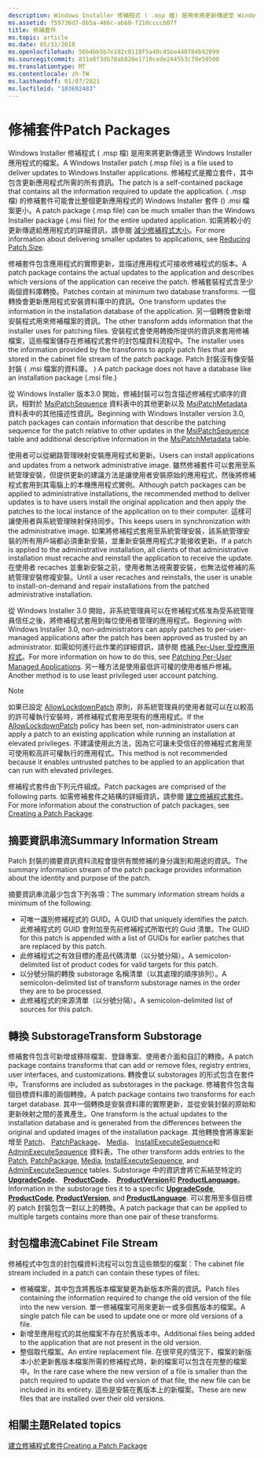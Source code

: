 ```yaml
---
description: Windows Installer 修補程式 ( .msp 檔) 是用來將更新傳遞至 Windows Installer 應用程式的檔案。
ms.assetid: f59736d7-0b5a-466c-ab60-f210ccccb07f
title: 修補套件
ms.topic: article
ms.date: 05/31/2018
ms.openlocfilehash: 56b4bb5b7e182c8118f5a40c45be440784b92099
ms.sourcegitcommit: 831e8f3db78ab820e1710cede244553c70e50500
ms.translationtype: MT
ms.contentlocale: zh-TW
ms.lasthandoff: 01/07/2021
ms.locfileid: "103692483"
---
```

# <a name="patch-packages"></a><span data-ttu-id="34cc6-103">修補套件</span><span class="sxs-lookup"><span data-stu-id="34cc6-103">Patch Packages</span></span>

<span data-ttu-id="34cc6-104">Windows Installer 修補程式 ( .msp 檔) 是用來將更新傳遞至 Windows Installer 應用程式的檔案。</span><span class="sxs-lookup"><span data-stu-id="34cc6-104">A Windows Installer patch (.msp file) is a file used to deliver updates to Windows Installer applications.</span></span> <span data-ttu-id="34cc6-105">修補程式是獨立套件，其中包含更新應用程式所需的所有資訊。</span><span class="sxs-lookup"><span data-stu-id="34cc6-105">The patch is a self-contained package that contains all the information required to update the application.</span></span> <span data-ttu-id="34cc6-106"> ( .msp 檔) 的修補套件可能會比整個更新應用程式的 Windows Installer 套件 () .msi 檔案更小。</span><span class="sxs-lookup"><span data-stu-id="34cc6-106">A patch package (.msp file) can be much smaller than the Windows Installer package (.msi file) for the entire updated application.</span></span> <span data-ttu-id="34cc6-107">如需將較小的更新傳遞給應用程式的詳細資訊，請參閱 [減少修補程式大小](reducing-patch-size.md)。</span><span class="sxs-lookup"><span data-stu-id="34cc6-107">For more information about delivering smaller updates to applications, see [Reducing Patch Size](reducing-patch-size.md).</span></span>

<span data-ttu-id="34cc6-108">修補套件包含應用程式的實際更新，並描述應用程式可接收修補程式的版本。</span><span class="sxs-lookup"><span data-stu-id="34cc6-108">A patch package contains the actual updates to the application and describes which versions of the application can receive the patch.</span></span> <span data-ttu-id="34cc6-109">修補套裝程式含至少兩個資料庫轉換。</span><span class="sxs-lookup"><span data-stu-id="34cc6-109">Patches contain at minimum two database transforms.</span></span> <span data-ttu-id="34cc6-110">一個轉換會更新應用程式安裝資料庫中的資訊。</span><span class="sxs-lookup"><span data-stu-id="34cc6-110">One transform updates the information in the installation database of the application.</span></span> <span data-ttu-id="34cc6-111">另一個轉換會新增安裝程式用來修補檔案的資訊。</span><span class="sxs-lookup"><span data-stu-id="34cc6-111">The other transform adds information that the installer uses for patching files.</span></span> <span data-ttu-id="34cc6-112">安裝程式會使用轉換所提供的資訊來套用修補檔案，這些檔案儲存在修補程式套件的封包檔資料流程中。</span><span class="sxs-lookup"><span data-stu-id="34cc6-112">The installer uses the information provided by the transforms to apply patch files that are stored in the cabinet file stream of the patch package.</span></span> <span data-ttu-id="34cc6-113">Patch 封裝沒有像安裝封裝 ( .msi 檔案的資料庫。 ) </span><span class="sxs-lookup"><span data-stu-id="34cc6-113">A patch package does not have a database like an installation package (.msi file.)</span></span>

<span data-ttu-id="34cc6-114">從 Windows Installer 版本3.0 開始，修補封裝可以包含描述修補程式順序的資訊，相對於 [MsiPatchSequence](msipatchsequence-table.md) 資料表中的其他更新以及 [MsiPatchMetadata](msipatchmetadata-table.md) 資料表中的其他描述性資訊。</span><span class="sxs-lookup"><span data-stu-id="34cc6-114">Beginning with Windows Installer version 3.0, patch packages can contain information that describe the patching sequence for the patch relative to other updates in the [MsiPatchSequence](msipatchsequence-table.md) table and additional descriptive information in the [MsiPatchMetadata](msipatchmetadata-table.md) table.</span></span>

<span data-ttu-id="34cc6-115">使用者可以從網路管理映射安裝應用程式和更新。</span><span class="sxs-lookup"><span data-stu-id="34cc6-115">Users can install applications and updates from a network administrative image.</span></span> <span data-ttu-id="34cc6-116">雖然修補套件可以套用至系統管理安裝，但提供更新的建議方法是讓使用者安裝原始的應用程式，然後將修補程式套用到其電腦上的本機應用程式實例。</span><span class="sxs-lookup"><span data-stu-id="34cc6-116">Although patch packages can be applied to administrative installations, the recommended method to deliver updates is to have users install the original application and then apply the patches to the local instance of the application on to their computer.</span></span> <span data-ttu-id="34cc6-117">這樣可讓使用者與系統管理映射保持同步。</span><span class="sxs-lookup"><span data-stu-id="34cc6-117">This keeps users in synchronization with the administrative image.</span></span> <span data-ttu-id="34cc6-118">如果將修補程式套用至系統管理安裝，該系統管理安裝的所有用戶端都必須重新安裝，並重新安裝應用程式才能接收更新。</span><span class="sxs-lookup"><span data-stu-id="34cc6-118">If a patch is applied to the administrative installation, all clients of that administrative installation must recache and reinstall the application to receive the update.</span></span> <span data-ttu-id="34cc6-119">在使用者 recaches 並重新安裝之前，使用者無法視需要安裝，也無法從修補的系統管理安裝修複安裝。</span><span class="sxs-lookup"><span data-stu-id="34cc6-119">Until a user recaches and reinstalls, the user is unable to install-on-demand and repair installations from the patched administrative installation.</span></span>

<span data-ttu-id="34cc6-120">從 Windows Installer 3.0 開始，非系統管理員可以在修補程式核准為受系統管理員信任之後，將修補程式套用到每位使用者管理的應用程式。</span><span class="sxs-lookup"><span data-stu-id="34cc6-120">Beginning with Windows Installer 3.0, non-administrators can apply patches to per-user-managed applications after the patch has been approved as trusted by an administrator.</span></span> <span data-ttu-id="34cc6-121">如需如何進行此作業的詳細資訊，請參閱 [修補 Per-User 受控應用程式](patching-per-user-managed-applications.md)。</span><span class="sxs-lookup"><span data-stu-id="34cc6-121">For more information on how to do this, see [Patching Per-User Managed Applications](patching-per-user-managed-applications.md).</span></span> <span data-ttu-id="34cc6-122">另一種方法是使用最低許可權的使用者帳戶修補。</span><span class="sxs-lookup"><span data-stu-id="34cc6-122">Another method is to use least privileged user account patching.</span></span>

> [!Note]  
> <span data-ttu-id="34cc6-123">如果已設定 [AllowLockdownPatch](allowlockdownpatch.md) 原則，非系統管理員的使用者就可以在以較高的許可權執行安裝時，將修補程式套用至現有的應用程式。</span><span class="sxs-lookup"><span data-stu-id="34cc6-123">If the [AllowLockdownPatch](allowlockdownpatch.md) policy has been set, non-administrator users can apply a patch to an existing application while running an installation at elevated privileges.</span></span> <span data-ttu-id="34cc6-124">不建議使用此方法，因為它可讓未受信任的修補程式套用至可使用較高許可權執行的應用程式。</span><span class="sxs-lookup"><span data-stu-id="34cc6-124">This method is not recommended because it enables untrusted patches to be applied to an application that can run with elevated privileges.</span></span>

 

<span data-ttu-id="34cc6-125">修補程式套件由下列元件組成。</span><span class="sxs-lookup"><span data-stu-id="34cc6-125">Patch packages are comprised of the following parts.</span></span> <span data-ttu-id="34cc6-126">如需修補套件之結構的詳細資訊，請參閱 [建立修補程式套件](creating-a-patch-package.md)。</span><span class="sxs-lookup"><span data-stu-id="34cc6-126">For more information about the construction of patch packages, see [Creating a Patch Package](creating-a-patch-package.md).</span></span>

## <a name="summary-information-stream"></a><span data-ttu-id="34cc6-127">摘要資訊串流</span><span class="sxs-lookup"><span data-stu-id="34cc6-127">Summary Information Stream</span></span>

<span data-ttu-id="34cc6-128">Patch 封裝的摘要資訊資料流程會提供有關修補的身分識別和用途的資訊。</span><span class="sxs-lookup"><span data-stu-id="34cc6-128">The summary information stream of the patch package provides information about the identity and purpose of the patch.</span></span>

<span data-ttu-id="34cc6-129">摘要資訊串流最少包含下列各項：</span><span class="sxs-lookup"><span data-stu-id="34cc6-129">The summary information stream holds a minimum of the following:</span></span>

-   <span data-ttu-id="34cc6-130">可唯一識別修補程式的 GUID。</span><span class="sxs-lookup"><span data-stu-id="34cc6-130">A GUID that uniquely identifies the patch.</span></span> <span data-ttu-id="34cc6-131">此修補程式的 GUID 會附加至先前修補程式所取代的 Guid 清單。</span><span class="sxs-lookup"><span data-stu-id="34cc6-131">The GUID for this patch is appended with a list of GUIDs for earlier patches that are replaced by this patch.</span></span>
-   <span data-ttu-id="34cc6-132">此修補程式之有效目標的產品代碼清單（以分號分隔）。</span><span class="sxs-lookup"><span data-stu-id="34cc6-132">A semicolon-delimited list of product codes for valid targets for this patch.</span></span>
-   <span data-ttu-id="34cc6-133">以分號分隔的轉換 substorage 名稱清單（以其處理的順序排列）。</span><span class="sxs-lookup"><span data-stu-id="34cc6-133">A semicolon-delimited list of transform substorage names in the order they are to be processed.</span></span>
-   <span data-ttu-id="34cc6-134">此修補程式的來源清單（以分號分隔）。</span><span class="sxs-lookup"><span data-stu-id="34cc6-134">A semicolon-delimited list of sources for this patch.</span></span>

## <a name="transform-substorage"></a><span data-ttu-id="34cc6-135">轉換 Substorage</span><span class="sxs-lookup"><span data-stu-id="34cc6-135">Transform Substorage</span></span>

<span data-ttu-id="34cc6-136">修補套件包含可新增或移除檔案、登錄專案、使用者介面和自訂的轉換。</span><span class="sxs-lookup"><span data-stu-id="34cc6-136">A patch package contains transforms that can add or remove files, registry entries, user interfaces, and customizations.</span></span> <span data-ttu-id="34cc6-137">轉換會以 substorages 的形式包含在套件中。</span><span class="sxs-lookup"><span data-stu-id="34cc6-137">Transforms are included as substorages in the package.</span></span> <span data-ttu-id="34cc6-138">修補套件包含每個目標資料庫的兩個轉換。</span><span class="sxs-lookup"><span data-stu-id="34cc6-138">A patch package contains two transforms for each target database.</span></span> <span data-ttu-id="34cc6-139">其中一個轉換是安裝資料庫的實際更新，並從安裝封裝的原始和更新映射之間的差異產生。</span><span class="sxs-lookup"><span data-stu-id="34cc6-139">One transform is the actual updates to the installation database and is generated from the differences between the original and updated images of the installation package.</span></span> <span data-ttu-id="34cc6-140">其他轉換會將專案新增至 [Patch](patch-table.md)、 [PatchPackage](patchpackage-table.md)、 [Media](media-table.md)、 [InstallExecuteSequence](installexecutesequence-table.md)和 [AdminExecuteSequence](adminexecutesequence-table.md) 資料表。</span><span class="sxs-lookup"><span data-stu-id="34cc6-140">The other transform adds entries to the [Patch](patch-table.md), [PatchPackage](patchpackage-table.md), [Media](media-table.md), [InstallExecuteSequence](installexecutesequence-table.md), and [AdminExecuteSequence](adminexecutesequence-table.md) tables.</span></span> <span data-ttu-id="34cc6-141">Substorage 中的資訊會將它系結至特定的 [**UpgradeCode**](upgradecode.md)、 [**ProductCode**](productcode.md)、 [**ProductVersion**](productversion.md)和 [**ProductLanguage**](productlanguage.md)。</span><span class="sxs-lookup"><span data-stu-id="34cc6-141">Information in the substorage ties it to a specific [**UpgradeCode**](upgradecode.md), [**ProductCode**](productcode.md), [**ProductVersion**](productversion.md), and [**ProductLanguage**](productlanguage.md).</span></span> <span data-ttu-id="34cc6-142">可以套用至多個目標的 patch 封裝包含一對以上的轉換。</span><span class="sxs-lookup"><span data-stu-id="34cc6-142">A patch package that can be applied to multiple targets contains more than one pair of these transforms.</span></span>

## <a name="cabinet-file-stream"></a><span data-ttu-id="34cc6-143">封包檔串流</span><span class="sxs-lookup"><span data-stu-id="34cc6-143">Cabinet File Stream</span></span>

<span data-ttu-id="34cc6-144">修補程式中包含的封包檔資料流程可以包含這些類型的檔案：</span><span class="sxs-lookup"><span data-stu-id="34cc6-144">The cabinet file stream included in a patch can contain these types of files:</span></span>

-   <span data-ttu-id="34cc6-145">修補檔案，其中包含將舊版本檔案變更為新版本所需的資訊。</span><span class="sxs-lookup"><span data-stu-id="34cc6-145">Patch files containing the information required to change the old version of the file into the new version.</span></span> <span data-ttu-id="34cc6-146">單一修補檔案可用來更新一或多個舊版本的檔案。</span><span class="sxs-lookup"><span data-stu-id="34cc6-146">A single patch file can be used to update one or more old versions of a file.</span></span>
-   <span data-ttu-id="34cc6-147">新增至應用程式的其他檔案不存在於舊版本中。</span><span class="sxs-lookup"><span data-stu-id="34cc6-147">Additional files being added to the application that are not present in the old version.</span></span>
-   <span data-ttu-id="34cc6-148">整個取代檔案。</span><span class="sxs-lookup"><span data-stu-id="34cc6-148">An entire replacement file.</span></span> <span data-ttu-id="34cc6-149">在很罕見的情況下，檔案的新版本小於更新舊版本檔案所需的修補程式時，新的檔案可以包含在完整的檔案中。</span><span class="sxs-lookup"><span data-stu-id="34cc6-149">In the rare case where the new version of a file is smaller than the patch required to update the old version of that file, the new file can be included in its entirety.</span></span> <span data-ttu-id="34cc6-150">這些是安裝在舊版本上的新檔案。</span><span class="sxs-lookup"><span data-stu-id="34cc6-150">These are new files that are installed over their old versions.</span></span>

## <a name="related-topics"></a><span data-ttu-id="34cc6-151">相關主題</span><span class="sxs-lookup"><span data-stu-id="34cc6-151">Related topics</span></span>

<dl> <dt>

[<span data-ttu-id="34cc6-152">建立修補程式套件</span><span class="sxs-lookup"><span data-stu-id="34cc6-152">Creating a Patch Package</span></span>](creating-a-patch-package.md)
</dt> </dl>

 

 



